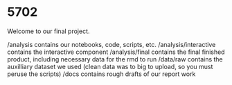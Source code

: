# 5702
Welcome to our final project.

/analysis contains our notebooks, code, scripts, etc.
/analysis/interactive contains the interactive component
/analysis/final contains the final finished product, including necessary data for the rmd to run
/data/raw contains the auxilliary dataset we used (clean data was to big to upload, so you must peruse the scripts)
/docs contains rough drafts of our report work

